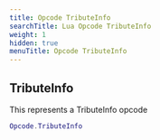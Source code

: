 ```yaml
---
title: Opcode TributeInfo
searchTitle: Lua Opcode TributeInfo
weight: 1
hidden: true
menuTitle: Opcode TributeInfo
---
```

## TributeInfo

This represents a TributeInfo opcode
```lua
Opcode.TributeInfo
```